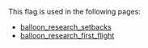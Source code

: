 This flag is used in the following pages:
 - [balloon_research_setbacks](../events/balloon_research_setbacks.md)
 - [balloon_research_first_flight](../events/balloon_research_first_flight.md)
